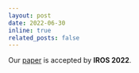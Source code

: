 ```yaml
---
layout: post
date: 2022-06-30
inline: true
related_posts: false
---
```


Our [paper](https://ieeexplore.ieee.org/document/9981697) is accepted by **IROS 2022**.
